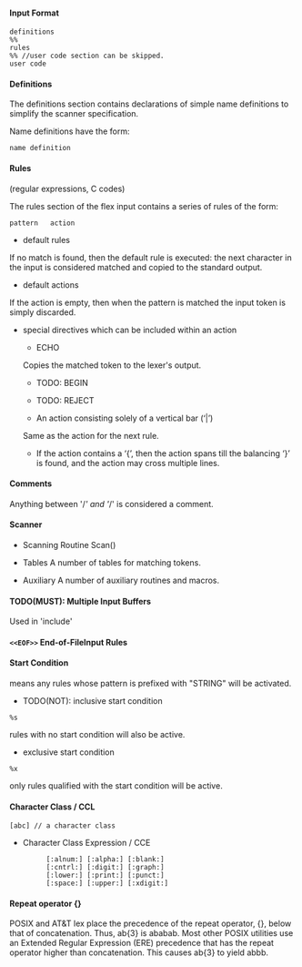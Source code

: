 
#### Input Format

```
definitions
%%
rules
%% //user code section can be skipped.
user code
```

#### Definitions 

The definitions section contains declarations of simple name definitions 
to simplify the scanner specification.

Name definitions have the form:

```
name definition
```

#### Rules

(regular expressions, C codes)

The rules section of the flex input contains a series of rules of the form:

```
pattern   action
```

+ default rules

If no match is found, then the default rule is executed: the next character
in the input is considered matched and copied to the standard output.

+ default actions 

If the action is empty, then when the pattern is matched the input token is 
simply discarded.

+ special directives which can be included within an action

    - ECHO
    
    Copies the matched token to the lexer's output.
    
    - TODO: BEGIN
    
    - TODO: REJECT
    
    - An action consisting solely of a vertical bar (‘|’)
    
    Same as the action for the next rule.
    
    - If the action contains a ‘{’, then the action spans till the balancing ‘}’
     is found, and the action may cross multiple lines.

#### Comments

Anything between '/*' and '*/' is considered a comment.

#### Scanner

+ Scanning Routine
Scan()
 
+ Tables 
A number of tables for matching tokens.

+ Auxiliary
A number of auxiliary routines and macros.

#### TODO(MUST): Multiple Input Buffers
Used in 'include'

#### `<<EOF>>` End-of-FileInput Rules

#### Start Condition
<STRING> means any rules whose pattern is prefixed with "STRING" will be activated.

+ TODO(NOT): inclusive start condition
```
%s
```
rules with no start condition will also be active.

+ exclusive start condition
```
%x
```
only rules qualified with the start condition will be active.

#### Character Class / CCL
```
[abc] // a character class 
```

+ Character Class Expression / CCE
```
         [:alnum:] [:alpha:] [:blank:]
         [:cntrl:] [:digit:] [:graph:]
         [:lower:] [:print:] [:punct:]
         [:space:] [:upper:] [:xdigit:]
```

#### Repeat operator {}

POSIX and AT&T lex place the
precedence of the repeat operator, {}, below that of concatenation.
Thus, ab{3} is ababab.  Most other POSIX utilities use an Extended
Regular Expression (ERE) precedence that has the repeat operator
higher than concatenation.  This causes ab{3} to yield abbb.

